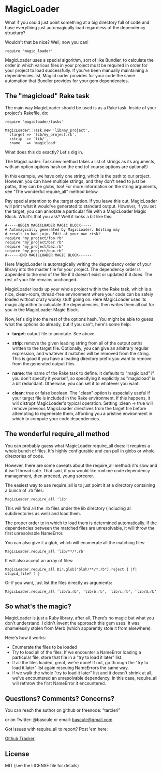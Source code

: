 MagicLoader
===========

What if you could just point something at a big directory full of code and have
everything just automagically load regardless of the dependency structure?

Wouldn't that be nice?  Well, now you can!

<code>require 'magic_loader'</code>

MagicLoader uses a special algorithm, sort of like Bundler, to calculate the
order in which various files in your project must be required in order for
your project to load successfully. If you've been manually maintaining a
dependencies list, MagicLoader provides for your code the same automation that
Bundler provides for your gem dependencies.

The "magicload" Rake task
-------------------------

The main way MagicLoader should be used is as a Rake task. Inside of your
project's Rakefile, do:

    require 'magicloader/tasks'
 
    MagicLoader::Task.new 'lib/my_project', 
      :target => 'lib/my_project.rb',
      :strip  => 'lib/', 
      :name   => 'magicload'
 
What does this do exactly? Let's dig in.

The MagicLoader::Task.new method takes a list of strings as its arguments,
with an option options hash on the end (of course options are optional!)

In this example, we have only one string, which is the path to our project.
However, you can have multiple strings, and they don't need to just be paths,
they can be globs, too! For more information on the string arguments, see
"The wonderful require_all" method below.

Pay special attention to the :target option. If you leave this out, 
MagicLoader will print what it would've generated to standard output. However,
if you set the target, you can annotate a particular file with a MagicLoader
Magic Block. What's that you ask? Well it looks a bit like this:

    #-----BEGIN MAGICLOADER MAGIC BLOCK-----
    # Automagically generated by MagicLoader. Editing may
    # result in bad juju. Edit at your own risk!
    require "my_project/foo.rb"
    require "my_project/bar.rb"
    require "my_project/baz.rb"
    require "my_project/qux.rb"
    #------END MAGICLOADER MAGIC BLOCK------

Here MagicLoader is automagically writing the dependency order of your library
into the master file for your project. The dependency order is appended to the
end of the file if it doesn't exist or updated if it does. The rest of your
file remains unchanged.

MagicLoader loads up your whole project within the Rake task, which is a nice,
clean-room, thread-free environment where your code can be safely loaded
without crazy wonky stuff going on. Here MagicLoader uses its magic algorithm
to calculate the dependencies, then writes them all out for you in the
MagicLoader Magic Block.

Now, let's dig into the rest of the options hash. You might be able to guess
what the options do already, but if you can't, here's some help:

* __target__: output file to annotate. See above.

* __strip__: remove the given leading string from all of the output paths 
  written to the target file. Optionally, you can give an arbitrary regular 
  expression, and whatever it matches will be removed from the string.
  This is good if you have a leading directory prefix you want to remove
  from the generated output files.
  
* __name__: the name of the Rake task to define. It defaults to "magicload" if
  you don't specify it yourself, so specifying it explicitly as "magicload" is
  a bit redundant. Otherwise, you can set it to whatever you want.
  
* __clean__: true or false boolean. The "clean" option is especially useful if
  your target file is included in the Rake environment. If this happens, it 
  will distrupt MagicLoader's typical operation. Setting :clean => true will
  remove previous MagicLoader directives from the target file before
  attempting to regenerate them, affording you a pristine environment in which
  to compute your code dependencies.

The wonderful require_all method
--------------------------------

You can probably guess what MagicLoader.require_all does: it requires a whole
bunch of files.  It's highly configurable and can pull in globs or whole 
directories of code.

However, there are some caveats about the require_all method: it's slow and it
isn't thread safe. That said, if you would like runtime code dependency 
management, then proceed, young sorcerer. 

The easiest way to use require_all is to just point it at a directory
containing a bunch of .rb files:

    MagicLoader.require_all 'lib'

This will find all the .rb files under the lib directory (including all 
subdirectories as well) and load them.

The proper order to in which to load them is determined automatically.  If the 
dependencies between the matched files are unresolvable, it will throw the 
first unresolvable NameError.

You can also give it a glob, which will enumerate all the matching files: 

    MagicLoader.require_all 'lib/**/*.rb'

It will also accept an array of files:

    MagicLoader.require_all Dir.glob("blah/**/*.rb").reject { |f| stupid_file? f }
 
Or if you want, just list the files directly as arguments:

    MagicLoader.require_all 'lib/a.rb', 'lib/b.rb', 'lib/c.rb', 'lib/d.rb'

So what's the magic?
--------------------

MagicLoader is just a Ruby library, after all. There's no magic but what you
don't understand.  I didn't invent the approach this gem uses.  It was 
shamelessly stolen from Merb (which apparently stole it from elsewhere).

Here's how it works:  

* Enumerate the files to be loaded
* Try to load all of the files.  If we encounter a NameError loading a 
  particular file, store that file in a "try to load it later" list.
* If all the files loaded, great, we're done!  If not, go through the
  "try to load it later" list again rescuing NameErrors the same way.
* If we walk the whole "try to load it later" list and it doesn't shrink
  at all, we've encountered an unresolvable dependency.  In this case,
  require_all will rethrow the first NameError it encountered.

Questions? Comments? Concerns?
------------------------------

You can reach the author on github or freenode: "tarcieri"

or on Twitter: @bascule or email: [bascule@gmail.com](mailto:bascule@gmail.com)

Got issues with require_all to report?  Post 'em here:

[Github Tracker](http://github.com/tarcieri/require_all/issues)

License
-------

MIT (see the LICENSE file for details)